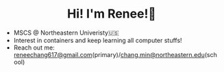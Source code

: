 <h1 align="center">
  Hi! I'm Renee!👋
<!-- <a href="https://git.io/typing-svg"><img src="https://readme-typing-svg.demolab.com?font=Fira+Code&size=25&pause=1000&width=435&lines=Hi!+I'm+Renee%F0%9F%91%8B;Welcome+to+my+Github~" alt="Typing SVG" /></a> -->
</h1>

- MSCS @ Northeastern Univeristy🇺🇸 
- Interest in containers and keep learning all computer stuffs!
- Reach out me: reneechang617@gmail.com(primary)/chang.min@northeastern.edu(school)

<!---
Reneechang17/Reneechang17 is a ✨ special ✨ repository because its `README.md` (this file) appears on your GitHub profile.
You can click the Preview link to take a look at your changes.
--->
